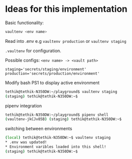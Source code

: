 # Ideas for this implementation

Basic functionality:
```bash
vaultenv <env name>
```
Read <env name> into .env
e.g `vaultenv production` or `vaultenv staging`

`.vaultenv` for configuration.

Possible configs:
`<env name> -> <vault path>`

```
staging='secrets/staging/environment'
production='secrets/production/environment'
```


Modify bash PS1 to display active environment
```bash
tethik@tethik-N350DW:~/playground$ vaultenv staging
(staging) tethik@tethik-N350DW:~$
```


pipenv integration
```bash
tethik@tethik-N350DW:~/playground$ pipenv shell
(vaultenv-jkCJv85B) (staging) tethik@tethik-N350DW:~$
```

switching between environments
```bash
(local) tethik@tethik-N350DW:~$ vaultenv staging
* .env was updated!
* Environment varibles loaded into this shell!
(staging) tethik@tethik-N350DW:~$
```